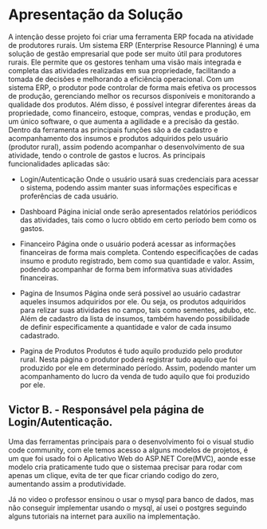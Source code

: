 # Apresentação da Solução

A intenção desse projeto foi criar uma ferramenta ERP focada na atividade de produtores rurais.
Um sistema ERP (Enterprise Resource Planning) é uma solução de gestão empresarial que pode ser muito útil para produtores rurais. Ele permite que os gestores tenham uma visão mais integrada e completa das atividades realizadas em sua propriedade, facilitando a tomada de decisões e melhorando a eficiência operacional.
Com um sistema ERP, o produtor pode controlar de forma mais efetiva os processos de produção, gerenciando melhor os recursos disponíveis e monitorando a qualidade dos produtos. Além disso, é possível integrar diferentes áreas da propriedade, como financeiro, estoque, compras, vendas e produção, em um único software, o que aumenta a agilidade e a precisão da gestão.
Dentro da ferramenta as principais funções são a de cadastro e acompanhamento dos insumos e produtos adquiridos pelo usuário (produtor rural), assim podendo acompanhar o desenvolvimento de sua atividade, tendo o controle de gastos e lucros.
As principais funcionalidades aplicadas são:

- Login/Autenticação
  Onde o usuário usará suas credenciais para acessar o sistema, podendo assim manter suas informações especificas e proferências de cada usuário.

- Dashboard
  Página inicial onde serão apresentados relatórios periódicos das atividades, tais como o lucro obtido em certo período bem como os gastos.

- Financeiro
  Página onde o usuário poderá acessar as informações financeiras de forma mais completa. Contendo especificações de cadas insumo e produto registrado, bem como sua quantidade e valor. Assim, podendo acompanhar de forma bem informativa suas atividades financeiras.

- Pagina de Insumos
  Página onde será possivel ao usuário cadastrar aqueles insumos adquiridos por ele. Ou seja, os produtos adquiridos para relizar suas atividades no campo, tais como sementes, adubo, etc. Além de cadastro da lista de insumos, também havendo possibilidade de definir especificamente a quantidade e valor de cada insumo cadastrado.

- Pagina de Produtos
  Produtos é tudo aquilo produzido pelo produtor rural. Nesta página o produtor poderá registrar tudo aquilo que foi produzido por ele em determinado período. Assim, podendo manter um acompanhamento do lucro da venda de tudo aquilo que foi produzido por ele.


## Victor B. - Responsável pela página de Login/Autenticação.

Uma das ferramentas principais para o desenvolvimento foi o visual studio code community, com ele temos acesso a alguns modelos de projetos,
é um que foi usado foi o Aplicativo Web do ASP.NET Core(MVC), aonde esse modelo cria praticamente tudo que o sistemaa precisar para rodar com apenas um clique, evita de ter que ficar criando codigo do zero, aumentando assim a produtividade.

Já no video o professor ensinou o usar o mysql para banco de dados, mas não conseguir implementar usando o mysql, aí usei o postgres seguindo alguns tutoriais na internet para auxilio na implementação.
